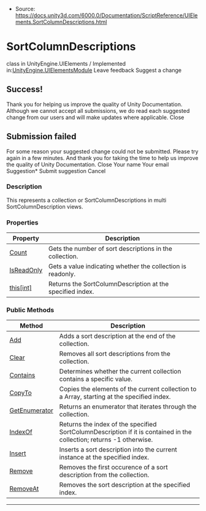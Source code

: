 * Source: https://docs.unity3d.com/6000.0/Documentation/ScriptReference/UIElements.SortColumnDescriptions.html

# SortColumnDescriptions
class in UnityEngine.UIElements
/
Implemented in:[UnityEngine.UIElementsModule](https://docs.unity3d.com/6000.0/Documentation/ScriptReference/UnityEngine.UIElementsModule.html)
Leave feedback
Suggest a change
## Success!
Thank you for helping us improve the quality of Unity Documentation. Although we cannot accept all submissions, we do read each suggested change from our users and will make updates where applicable.
Close
## Submission failed
For some reason your suggested change could not be submitted. Please <a>try again</a> in a few minutes. And thank you for taking the time to help us improve the quality of Unity Documentation.
Close
Your name Your email Suggestion* Submit suggestion
Cancel
### Description
This represents a collection or SortColumnDescriptions in multi SortColumnDescription views. 
### Properties
Property | Description  
---|---  
[Count](https://docs.unity3d.com/6000.0/Documentation/ScriptReference/UIElements.SortColumnDescriptions.Count.html) |  Gets the number of sort descriptions in the collection.   
[IsReadOnly](https://docs.unity3d.com/6000.0/Documentation/ScriptReference/UIElements.SortColumnDescriptions.IsReadOnly.html) |  Gets a value indicating whether the collection is readonly.   
[this[int]](https://docs.unity3d.com/6000.0/Documentation/ScriptReference/UIElements.SortColumnDescriptions.Index_operator.html) |  Returns the SortColumnDescription at the specified index.   
### Public Methods
Method | Description  
---|---  
[Add](https://docs.unity3d.com/6000.0/Documentation/ScriptReference/UIElements.SortColumnDescriptions.Add.html) |  Adds a sort description at the end of the collection.   
[Clear](https://docs.unity3d.com/6000.0/Documentation/ScriptReference/UIElements.SortColumnDescriptions.Clear.html) |  Removes all sort descriptions from the collection.   
[Contains](https://docs.unity3d.com/6000.0/Documentation/ScriptReference/UIElements.SortColumnDescriptions.Contains.html) |  Determines whether the current collection contains a specific value.   
[CopyTo](https://docs.unity3d.com/6000.0/Documentation/ScriptReference/UIElements.SortColumnDescriptions.CopyTo.html) |  Copies the elements of the current collection to a Array, starting at the specified index.   
[GetEnumerator](https://docs.unity3d.com/6000.0/Documentation/ScriptReference/UIElements.SortColumnDescriptions.GetEnumerator.html) |  Returns an enumerator that iterates through the collection.   
[IndexOf](https://docs.unity3d.com/6000.0/Documentation/ScriptReference/UIElements.SortColumnDescriptions.IndexOf.html) |  Returns the index of the specified SortColumnDescription if it is contained in the collection; returns -1 otherwise.   
[Insert](https://docs.unity3d.com/6000.0/Documentation/ScriptReference/UIElements.SortColumnDescriptions.Insert.html) |  Inserts a sort description into the current instance at the specified index.   
[Remove](https://docs.unity3d.com/6000.0/Documentation/ScriptReference/UIElements.SortColumnDescriptions.Remove.html) |  Removes the first occurence of a sort description from the collection.   
[RemoveAt](https://docs.unity3d.com/6000.0/Documentation/ScriptReference/UIElements.SortColumnDescriptions.RemoveAt.html) |  Removes the sort description at the specified index.   
* * *
